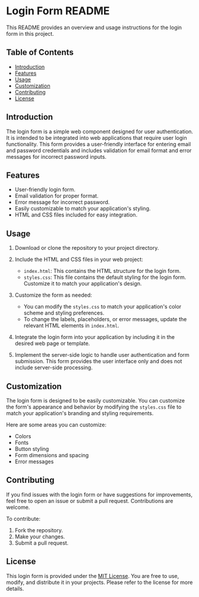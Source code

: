 # Login Form README

This README provides an overview and usage instructions for the login form in this project.

## Table of Contents

- [Introduction](#introduction)
- [Features](#features)
- [Usage](#usage)
- [Customization](#customization)
- [Contributing](#contributing)
- [License](#license)

## Introduction

The login form is a simple web component designed for user authentication. It is intended to be integrated into web applications that require user login functionality. This form provides a user-friendly interface for entering email and password credentials and includes validation for email format and error messages for incorrect password inputs.

## Features

- User-friendly login form.
- Email validation for proper format.
- Error message for incorrect password.
- Easily customizable to match your application's styling.
- HTML and CSS files included for easy integration.

## Usage

1. Download or clone the repository to your project directory.

2. Include the HTML and CSS files in your web project:
   - `index.html`: This contains the HTML structure for the login form.
   - `styles.css`: This file contains the default styling for the login form. Customize it to match your application's design.

3. Customize the form as needed:
   - You can modify the `styles.css` to match your application's color scheme and styling preferences.
   - To change the labels, placeholders, or error messages, update the relevant HTML elements in `index.html`.

4. Integrate the login form into your application by including it in the desired web page or template.

5. Implement the server-side logic to handle user authentication and form submission. This form provides the user interface only and does not include server-side processing.

## Customization

The login form is designed to be easily customizable. You can customize the form's appearance and behavior by modifying the `styles.css` file to match your application's branding and styling requirements.

Here are some areas you can customize:

- Colors
- Fonts
- Button styling
- Form dimensions and spacing
- Error messages

## Contributing

If you find issues with the login form or have suggestions for improvements, feel free to open an issue or submit a pull request. Contributions are welcome.

To contribute:

1. Fork the repository.
2. Make your changes.
3. Submit a pull request.

## License

This login form is provided under the [MIT License](LICENSE). You are free to use, modify, and distribute it in your projects. Please refer to the license for more details.
